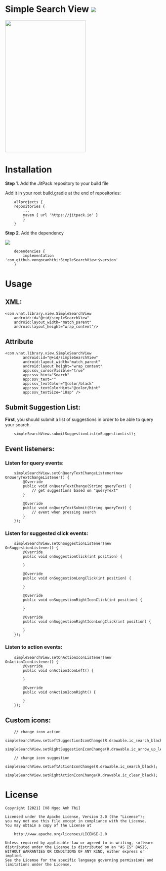 # Simple Search View [![](https://jitpack.io/v/vongocanhthi/SimpleSearchView.svg)](https://jitpack.io/#vongocanhthi/SimpleSearchView)

<img src="https://i.imgur.com/sPDiXWM.gif" width="260" height="426" />

# Installation
**Step 1**. Add the JitPack repository to your build file

Add it in your root build.gradle at the end of repositories:

        allprojects {
        repositories {
        	...
        	maven { url 'https://jitpack.io' }
            }
        }
  
**Step 2**. Add the dependency

[![](https://jitpack.io/v/vongocanhthi/SimpleSearchView.svg)](https://jitpack.io/#vongocanhthi/SimpleSearchView)

        dependencies {
            implementation 'com.github.vongocanhthi:SimpleSearchView:$version'
        }

# Usage
## XML:

	<com.vnat.library.view.SimpleSearchView
	    android:id="@+id/simpleSearchView"
	    android:layout_width="match_parent"
	    android:layout_height="wrap_content"/>

## Attribute

	<com.vnat.library.view.SimpleSearchView
            android:id="@+id/simpleSearchView"
            android:layout_width="match_parent"
            android:layout_height="wrap_content"
            app:ssv_cursorVisible="true"
            app:ssv_hint="Search"
            app:ssv_text=""
            app:ssv_textColor="@color/black"
            app:ssv_textColorHint="@color/hint"
            app:ssv_textSize="18sp" />
	    
## Submit Suggestion List:
**First**, you should submit a list of suggestions in order to be able to query your search.

        simpleSearchView.submitSuggestionList(mSuggestionList);
       
## Event listeners:
### Listen for query events:

        simpleSearchView.setOnQueryTextChangeListener(new OnQueryTextChangeListener() {
            @Override
            public void onQueryTextChange(String queryText) {
                // get suggestions based on "queryText"
            }

            @Override
            public void onQueryTextSubmit(String queryText) {
                // event when pressing search
            }
        });
        
### Listen for suggested click events:
        
        simpleSearchView.setOnSuggestionListener(new OnSuggestionListener() {
            @Override
            public void onSuggestionClick(int position) {

            }

            @Override
            public void onSuggestionLongClick(int position) {

            }

            @Override
            public void onSuggestionRightIconClick(int position) {

            }

            @Override
            public void onSuggestionRightIconLongClick(int position) {

            }
        });
        
### Listen to action events:

        simpleSearchView.setOnActionIconListener(new OnActionIconListener() {
            @Override
            public void onActionIconLeft() {

            }

            @Override
            public void onActionIconRight() {

            }
        });

## Custom icons:

        // change icon action
        simpleSearchView.setLeftSuggestionIconChange(R.drawable.ic_search_black);
        simpleSearchView.setRightSuggestionIconChange(R.drawable.ic_arrow_up_left_black);

        // change icon suggestion
        simpleSearchView.setLeftActionIconChange(R.drawable.ic_search_black);
        simpleSearchView.setRightActionIconChange(R.drawable.ic_clear_black);
      
     
# License
    Copyright [2021] [Võ Ngọc Anh Thi]

	Licensed under the Apache License, Version 2.0 (the "License");
	you may not use this file except in compliance with the License.
	You may obtain a copy of the License at

	    http://www.apache.org/licenses/LICENSE-2.0

	Unless required by applicable law or agreed to in writing, software
	distributed under the License is distributed on an "AS IS" BASIS,
	WITHOUT WARRANTIES OR CONDITIONS OF ANY KIND, either express or implied.
	See the License for the specific language governing permissions and
	limitations under the License.
